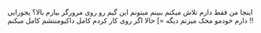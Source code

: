 اینجا من فقط دارم تلاش میکنم ببینم میتونم این گیم رو روی مرورگر بیارم بالا؟ یجورایی دارم خودمو محک میزنم دیگه =]
حالا اگر روی کار کردم کامل داکیومنتشم کامل میکنم !!
